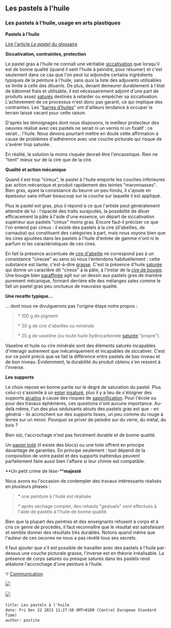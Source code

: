 ## Les pastels à l'huile
### Les pastels à l'huile, usage en arts plastiques
 **Pastels à l'huile**  

[Lire l'article _Le pastel_ du glossaire](pastel.html)

**Siccativation, contraintes, protection**

Le pastel gras à l'huile ne connaît une véritable [siccativation](sechagesiccativation.html) que lorsqu'il est de bonne qualité (quand il sent l'huile à peindre, pour résumer) et c'est seulement dans ce cas que l'on peut lui adjoindre certains ingrédients typiques de la peinture à l'huile, sans quoi la liste des adjuvants utilisables se limite à celle des diluants. De plus, devant demeurer durablement à l'état de bâtonnet frais et utilisable, il est nécessairement adjoint d'une part de produits assez [saturés](saturation.html) destinés à retarder ou empêcher sa siccativation. L'achèvement de ce processus n'est donc pas garanti, ce qui implique des contraintes. Les "[barres d'huiles](barresdhuile.html)" ont d'ailleurs tendance à occuper le terrain laissé vacant pour cette raison.

D'après les témoignages dont nous disposons, le meilleur protecteur des oeuvres réalisé avec ces pastels ne serait ni un vernis ni un fixatif : ce serait... l'huile. Nous devons pourtant mettre en doute cette affirmation à cause de problèmes d'adhérence avec une couche picturale qui risque de s'avérer trop saturée.

En réalité, la solution la moins risquée devrait être l'encaustique. Rien ne "tient" mieux sur de la cire que de la cire.

**Qualité et action mécanique**

Quand il est trop "cireux", le pastel à l'huile emporte les couches inférieures par action mécanique et produit rapidement des teintes "maronnasses". Bien gras, ayant la consistance du beurre un peu fondu, il s'ajoute en épaisseur sans influer beaucoup sur la couche sur laquelle il est appliqué.

Plus le pastel est gras, plus il répond à ce que l'artiste peut généralement attendre de lui : l'opacité des traits surajoutés, la possibilité de diluer efficacement la pâte à l'aide d'une essence, un départ de siccativation supérieur aux pastels "cireux" moins gras. Encore faut-il préciser ce que l'on entend par cireux : il existe des pastels à la cire (d'abeilles, de carnauba) qui constituent des catégories à part, mais nous voyons bien que les cires ajoutées dans les pastels à l'huile d'entrée de gamme n'ont ni le parfum ni les caractéristiques de ces cires.

En fait la présence accentuée de [cire d'abeille](cires.html) ne correspond pas à un consistance "cireuse" au sens où nous l'entendons habituellement : cette substance est liante, c'est-à-dire [grasse](gras.html). C'est la présence d'huile [saturée](saturation.html) qui donne un caractère dit "cireux" à la pâte, à l'instar de la [cire de bougie](ciredebougie.html). Une bougie bien [paraffinée](paraffine.html) agit sur un dessin aux pastels gras de manière purement mécanique, formant derrière elle des mélanges sales comme le fait un pastel gras peu onctueux de mauvaise qualité.

**Une recette typique...**

... dont nous ne divulguerons pas l'origine étaye notre propos :

> \* 100 g de pigment
> 
> \* 30 g de cire d'abeilles _ou minérale_
> 
> \* 25 g de vaseline (ou toute huile hydrocarbonée [saturée](saturation.html) "propre").

Vaseline et huile ou cire minérale sont des éléments saturés incapables d'interagir autrement que mécaniquement et incapables de siccativer. C'est sur ce point précis que se fait la différence entre pastels de bas niveau et de bon niveau. Évidemment, la durabilité du produit obtenu s'en ressent à l'inverse.

**Les supports**

Le choix repose en bonne partie sur le degré de saturation du pastel. Plus celui-ci s'assimile à un [ester](ester.html) [insaturé](saturation.html), plus il y a lieu de s'éloigner des supports [alcalins](alcalin.html) à cause des risques de [saponification](saponification.html). Pour l'école ou pour des travaux éphémères, ces questions n'ont aucune importance. Au-delà même, l'un des plus séduisants atouts des pastels gras est que - en général - ils accrochent sur des supports lisses, un peu comme du rouge à lèvres sur un miroir. Pourquoi se priver de peindre sur du verre, du métal, du bois ?

Bien sûr, l'accrochage n'est pas forcément durable et de bonne qualité.

Un [papier toilé](papiersspeciaux.html#lepapierenduit) (il existe des blocs) ou une toile offrent en principe davantage de garanties. En principe seulement : tout dépend de la composition de votre pastel et des supports inattendus peuvent parfaitement faire aussi bien l'affaire si leur chimie est compatible.

**Un petit crime de lèse-****majesté**

Nous avons eu l'occasion de contempler des travaux intéressants réalisés en plusieurs phases :

> \* une peinture à l'huile est réalisée
> 
> \* après séchage complet, des rehauts "gestuels" sont effectués à l'aide de pastels à l'huile de bonne qualité.

Bien que la plupart des peintres et des enseignants refusent à corps et à cris ce genre de procédés, il faut reconnaître que le résultat est satisfaisant et semble donner des résultats très durables. Notons quand même que l'auteur de ces oeuvres ne nous a pas révélé tous ses secrets.

Il faut ajouter que s'il est possible de travailler avec des pastels à l'huile par-dessus une couche picturale grasse, l'inverse est en théorie irréalisable. La présence de corps saturés ou presque saturés dans les pastels rend aléatoire l'accrochage d'une peinture à l'huile.



![](images/flechebas.gif) [Communication](http://www.artrealite.com/annonceurs.htm) 

[![](https://cbonvin.fr/sites/regie.artrealite.com/visuels/campagne1.png)](index-2.html#20131014)

![](https://cbonvin.fr/sites/regie.artrealite.com/visuels/campagne2.png)
```
title: Les pastels à l'huile
date: Fri Dec 22 2023 11:27:58 GMT+0100 (Central European Standard Time)
author: postite
```
